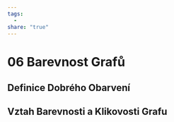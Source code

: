 ```yaml
---
tags:
  - 
share: "true"
---
```


# 06 Barevnost Grafů

## Definice Dobrého Obarvení

## Vztah Barevnosti a Klikovosti Grafu